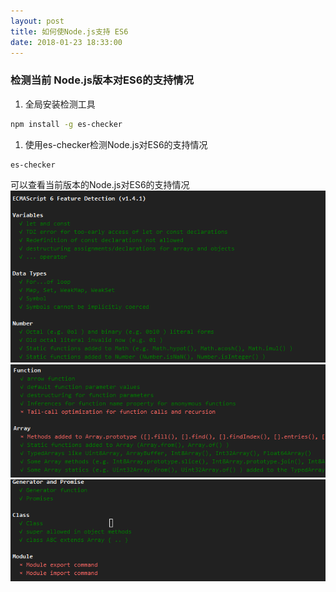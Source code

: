 ```yaml
---
layout: post
title: 如何使Node.js支持 ES6
date: 2018-01-23 18:33:00
---
```


### 检测当前 Node.js版本对ES6的支持情况
1. 全局安装检测工具
```bash
npm install -g es-checker
```
1. 使用es-checker检测Node.js对ES6的支持情况
```bash
es-checker
```
可以查看当前版本的Node.js对ES6的支持情况
![](/assets/images/es6-1.png)
![](/assets/images/es6-2.png)
![](/assets/images/es6-3.png)

